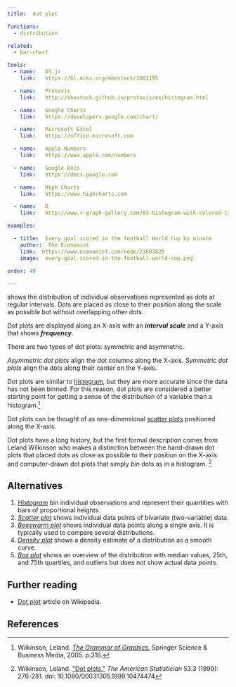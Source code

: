 ```yaml
---
title:  dot plot

functions: 
  - distribution

related:
  - bar-chart

tools:
  - name:   D3.js
    link:   https://bl.ocks.org/mbostock/3883195

  - name:   Protovis
    link:   http://mbostock.github.io/protovis/ex/histogram.html

  - name:   Google Charts
    link:   https://developers.google.com/chart/

  - name:   Microsoft Excel
    link:   https://office.microsoft.com

  - name:   Apple Numbers
    link:   https://www.apple.com/numbers

  - name:   Google Docs
    link:   https://docs.google.com

  - name:   High Charts
    link:   https://www.highcharts.com

  - name:   R
    link:   http://www.r-graph-gallery.com/83-histogram-with-colored-tail/

examples:

  - title:  Every goal scored in the football World Cup by minute
    author:  The Economist
    link:  https://www.economist.com/node/21603828
    image:  every-goal-scored-in-the-football-world-cup.png

order: 40

---
```

shows the distribution of individual observations represented as dots at regular intervals. Dots are placed as close to their position along the scale as possible but without overlapping other dots. 

<!--more-->
Dot plots are displayed along an X-axis with an ***interval scale*** and a Y-axis that shows ***frequency***.

There are two types of dot plots: symmetric and asymmetric.

*Asymmetric dot plots* align the dot columns along the X-axis.
*Symmetric dot plots* align the dots along their center on the Y-axis.

Dot plots are similar to [histogram](/histogram), but they are more accurate since the data has not been binned. For this reason, dot plots are considered a better starting point for getting a sense of the distribution of a variable than a histogram.[^wilkinson] 

Dot plots can be thought of as one-dimensional [scatter plots](/scatter-plot) positioned along the X-axis.

Dot plots have a long history, but the first formal description comes from Leland Wilkinson who makes a distinction between the hand-drawn dot plots that placed dots as close as possible to their position on the X-axis and computer-drawn dot plots that simply *bin* dots as in a histogram. [^wilkinson1]

## Alternatives

1. [*Histogram*](/histogram) bin individual observations and represent their quantities with bars of proportional heights.
2. [*Scatter plot*](/scatter-plot) shows individual data points of bivariate (two-variable) data.
3. [*Beeswarm plot*](/strip-plot#beeswarm-plot) shows individual data points along a single axis. It is typically used to compare several distributions.
4. [*Density plot*](/density-plot) shows a density estimate of a distribution as a smooth curve.
5. [*Box plot*](/box-plot) shows an overview of the distribution with median values, 25th, and 75th quartiles, and outliers but does not show actual data points. 


## Further reading
- [Dot plot](https://en.wikipedia.org/wiki/Dot_plot_(statistics)) article on Wikipedia.

## References
[^wilkinson]: Wilkinson, Leland. [*The Grammar of Graphics.*]((https://books.google.com/books?hl=en&lr=&id=_kRX4LoFfGQC)) Springer Science & Business Media, 2005. p.316.
[^wilkinson1]: Wilkinson, Leland. ["Dot plots."](https://www.cs.uic.edu/~wilkinson/Publications/dotplots.pdf) *The American Statistician* 53.3 (1999): 276-281. doi: 10.1080/00031305.1999.10474474 
